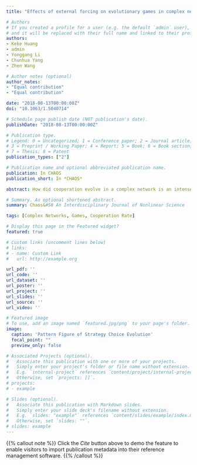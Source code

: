 ```yaml
---
title: "Effects of external forcing on evolutionary games in complex networks"

# Authors
# If you created a profile for a user (e.g. the default `admin` user), write the username (folder name) here 
# and it will be replaced with their full name and linked to their profile.
authors:
- Keke Huang
- admin
- Yonggang Li
- Chunhua Yang
- Zhen Wang

# Author notes (optional)
author_notes:
- "Equal contribution"
- "Equal contribution"

date: "2018-08-13T00:00:00Z"
doi: "10.1063/1.5040714"

# Schedule page publish date (NOT publication's date).
publishDate: "2018-08-13T00:00:00Z"

# Publication type.
# Legend: 0 = Uncategorized; 1 = Conference paper; 2 = Journal article;
# 3 = Preprint / Working Paper; 4 = Report; 5 = Book; 6 = Book section;
# 7 = Thesis; 8 = Patent
publication_types: ["2"]

# Publication name and optional abbreviated publication name.
publication: In CHAOS
publication_short: In *CHAOS*

abstract: How did cooperation evolve in a complex network is an intensely investigated problem. Many mechanisms that promote cooperation have been proposed within the framework of the evolutionary game theory. Motivated by the fact that people in society or even a certain group are often controlled by a variety of simple rules, we present an external forcing mechanism to analyze the underlying reasons of widespread cooperation in this paper. In detail, we model the agents on a simple regular network, on which the learning method is controlled by external forcing mechanism, and prisoner’s dilemma has been applied to describe the interaction of agents. By conducting large-scale Monte Carlo simulations, we can easily draw a conclusion that this mechanism can promote cooperation efficiently. In addition, we also show that the proposed mechanism is effective for the cooperation promotion for other game models, such as snowdrift game and multigames. Taken together, the mechanism of external forcing on the evolutionary game is a strong promoter of cooperation even under a severe temptation condition, which has a practical significance and will provide new insight into the analysis and control of cooperative strategy in the complex network for the further research.

# Summary. An optional shortened abstract.
summary: Chaos&#58 An Interdisciplinary Journal of Nonlinear Science

tags: [Complex Networks, Games, Cooperation Rate]

# Display this page in the Featured widget?
featured: true

# Custom links (uncomment lines below)
# links:
# - name: Custom Link
#   url: http://example.org

url_pdf: ''
url_code: ''
url_dataset: ''
url_poster: ''
url_project: ''
url_slides: ''
url_source: ''
url_video: ''

# Featured image
# To use, add an image named `featured.jpg/png` to your page's folder. 
image:
  caption: 'Pattern Figure of Strategy Choice Evolution'
  focal_point: ""
  preview_only: false

# Associated Projects (optional).
#   Associate this publication with one or more of your projects.
#   Simply enter your project's folder or file name without extension.
#   E.g. `internal-project` references `content/project/internal-project/index.md`.
#   Otherwise, set `projects: []`.
# projects:
# - example

# Slides (optional).
#   Associate this publication with Markdown slides.
#   Simply enter your slide deck's filename without extension.
#   E.g. `slides: "example"` references `content/slides/example/index.md`.
#   Otherwise, set `slides: ""`.
# slides: example
---
```


{{% callout note %}}
Click the *Cite* button above to demo the feature to enable visitors to import publication metadata into their reference management software.
{{% /callout %}}

